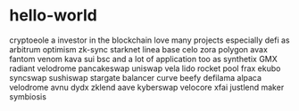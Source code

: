 # hello-world
cryptoeole
a investor in the blockchain
love many projects
especially defi
as arbitrum
optimism
zk-sync
starknet
linea
base
celo
zora
polygon
avax
fantom
venom
kava
sui
bsc
and a lot of application too
as synthetix
GMX
radiant
velodrome
pancakeswap
uniswap
vela
lido
rocket pool
frax
ekubo
syncswap
sushiswap
stargate
balancer
curve
beefy
defilama
alpaca
velodrome
avnu
dydx
zklend
aave
kyberswap
velocore
xfai
justlend
maker
symbiosis
